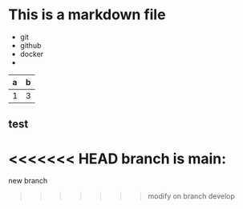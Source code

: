 # This is a markdown file

- git
- github
- docker
- 

|a|b|
|:-|:-|
|1|3|

## test

<<<<<<< HEAD
branch is main:
=======

new branch

>>>>>>> modify on branch develop
